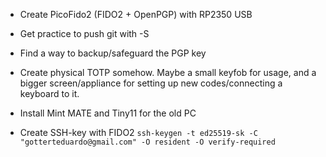 - Create PicoFido2 (FIDO2 + OpenPGP) with RP2350 USB
- Get practice to push git with -S
- Find a way to backup/safeguard the PGP key
- Create physical TOTP somehow. Maybe a small keyfob for usage, and a bigger screen/appliance for setting up new codes/connecting a keyboard to it.

- Install Mint MATE and Tiny11 for the old PC
- Create SSH-key with FIDO2 `ssh-keygen -t ed25519-sk -C "gotterteduardo@gmail.com" -O resident -O verify-required`